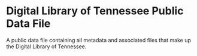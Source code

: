 # Digital Library of Tennessee Public Data File

A public data file containing all metadata and associated files that make up the Digital Library of Tennessee.

